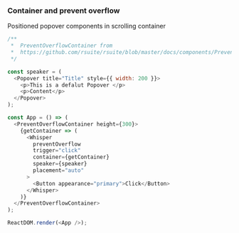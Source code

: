 ### Container and prevent overflow

Positioned popover components in scrolling container

<!--start-code-->

```js
/**
 *  PreventOverflowContainer from
 *  https://github.com/rsuite/rsuite/blob/master/docs/components/PreventOverflowContainer.tsx
 */

const speaker = (
  <Popover title="Title" style={{ width: 200 }}>
    <p>This is a defalut Popover </p>
    <p>Content</p>
  </Popover>
);

const App = () => (
  <PreventOverflowContainer height={300}>
    {getContainer => (
      <Whisper
        preventOverflow
        trigger="click"
        container={getContainer}
        speaker={speaker}
        placement="auto"
      >
        <Button appearance="primary">Click</Button>
      </Whisper>
    )}
  </PreventOverflowContainer>
);

ReactDOM.render(<App />);
```

<!--end-code-->
